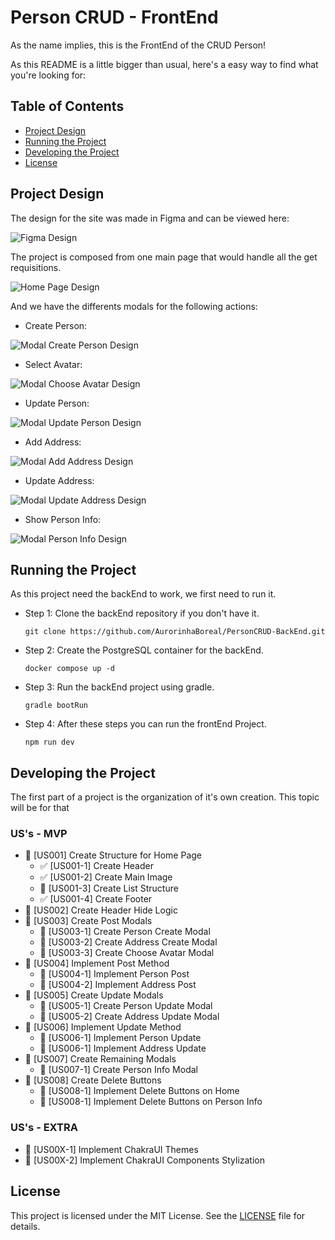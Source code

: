 # Person CRUD - FrontEnd

As the name implies, this is the FrontEnd of the CRUD Person!

As this README is a little bigger than usual, here's a easy way to find what you're looking for:

## Table of Contents
- [Project Design](#project-design)
- [Running the Project](#running-the-project)
- [Developing the Project](#developing-the-project)
- [License](#license)


## Project Design

The design for the site was made in Figma and can be viewed here:

![Figma Design](docs/images/design.png)

The project is composed from one main page that would handle all the get requisitions.

![Home Page Design](docs/images/home-design.png)

And we have the differents modals for the following actions:

- Create Person:

![Modal Create Person Design](docs/images/cp-design.png)

- Select Avatar:

![Modal Choose Avatar Design](docs/images/ca-design.png)

- Update Person:

![Modal Update Person Design](docs/images/up-design.png)

- Add Address:

![Modal Add Address Design](docs/images/aa-design.png)

- Update Address:

![Modal Update Address Design](docs/images/ua-design.png)

- Show Person Info:

![Modal Person Info Design](docs/images/pi-design.png)

## Running the Project

As this project need the backEnd to work, we first need to run it.

- Step 1: Clone the backEnd repository if you don't have it.

    ```git clone https://github.com/AurorinhaBoreal/PersonCRUD-BackEnd.git```

- Step 2: Create the PostgreSQL container for the backEnd.

    ```docker compose up -d```

- Step 3: Run the backEnd project using gradle.

    ```gradle bootRun```

- Step 4: After these steps you can run the frontEnd Project.

    ```npm run dev```

## Developing the Project

The first part of a project is the organization of it's own creation. This topic will be for that

### US's - MVP

- 🚧 [US001] Create Structure for Home Page
  - ✅ [US001-1] Create Header
  - ✅ [US001-2] Create Main Image
  - 🚧 [US001-3] Create List Structure
  - ✅ [US001-4] Create Footer
- 🚧 [US002] Create Header Hide Logic
- 🚧 [US003] Create Post Modals
  - 🚧 [US003-1] Create Person Create Modal
  - 🚧 [US003-2] Create Address Create Modal
  - 🚧 [US003-3] Create Choose Avatar Modal
- 🚧 [US004] Implement Post Method
  - 🚧 [US004-1] Implement Person Post 
  - 🚧 [US004-2] Implement Address Post
- 🚧 [US005] Create Update Modals
  - 🚧 [US005-1] Create Person Update Modal
  - 🚧 [US005-2] Create Address Update Modal
- 🚧 [US006] Implement Update Method
  - 🚧 [US006-1] Implement Person Update
  - 🚧 [US006-1] Implement Address Update
- 🚧 [US007] Create Remaining Modals
  - 🚧 [US007-1] Create Person Info Modal
- 🚧 [US008] Create Delete Buttons 
  - 🚧 [US008-1] Implement Delete Buttons on Home
  - 🚧 [US008-1] Implement Delete Buttons on Person Info

### US's - EXTRA

- 🚧 [US00X-1] Implement ChakraUI Themes
- 🚧 [US00X-2] Implement ChakraUI Components Stylization

## License
This project is licensed under the MIT License. See the [LICENSE](LICENSE) file for details.
